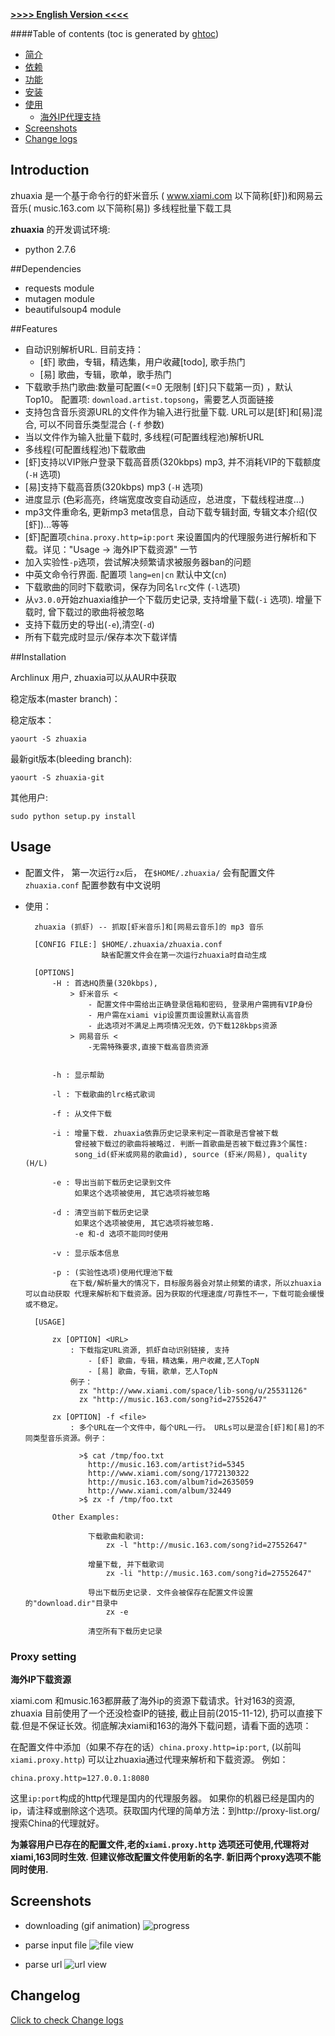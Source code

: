 
**[>>>> English Version <<<<](README_EN.md)**


####Table of contents
(toc is generated by [ghtoc](https://github.com/sk1418/ghtoc))
- [简介](#introduction)
- [依赖](#dependencies)
- [功能](#features)
- [安装](#installation)
- [使用](#usage)
	- [海外IP代理支持](#proxy-setting)
- [Screenshots](#screenshots)
- [Change logs](#changelog)


## Introduction

zhuaxia 是一个基于命令行的虾米音乐 ( www.xiami.com 以下简称[虾])和网易云音乐( music.163.com 以下简称[易]) 多线程批量下载工具


**zhuaxia** 的开发调试环境:
- python 2.7.6


##Dependencies

- requests module
- mutagen module
- beautifulsoup4 module

##Features
- 自动识别解析URL. 目前支持：
	- [虾] 歌曲，专辑，精选集，用户收藏[todo], 歌手热门
	- [易] 歌曲，专辑，歌单，歌手热门
- 下载歌手热门歌曲:数量可配置(<=0 无限制 [虾]只下载第一页) ，默认Top10。 配置项: `download.artist.topsong`，需要艺人页面链接
- 支持包含音乐资源URL的文件作为输入进行批量下载. URL可以是[虾]和[易]混合, 可以不同音乐类型混合 (`-f` 参数)
- 当以文件作为输入批量下载时, 多线程(可配置线程池)解析URL
- 多线程(可配置线程池)下载歌曲
- [虾]支持以VIP账户登录下载高音质(320kbps) mp3, 并不消耗VIP的下载额度 (`-H` 选项)
- [易]支持下载高音质(320kbps) mp3 (`-H` 选项)
- 进度显示 (色彩高亮，终端宽度改变自动适应，总进度，下载线程进度...)
- mp3文件重命名, 更新mp3 meta信息，自动下载专辑封面, 专辑文本介绍(仅[虾])...等等
- [虾]配置项`china.proxy.http=ip:port` 来设置国内的代理服务进行解析和下载。详见："Usage -> 海外IP下载资源" 一节
- 加入实验性`-p`选项，尝试解决频繁请求被服务器ban的问题
- 中英文命令行界面. 配置项 `lang=en|cn` 默认中文(`cn`)
- 下载歌曲的同时下载歌词，保存为同名`lrc`文件 (`-l`选项)
- 从`v3.0.0`开始zhuaxia维护一个下载历史记录, 支持增量下载(`-i` 选项). 增量下载时, 曾下载过的歌曲将被忽略
- 支持下载历史的导出(`-e`),清空(`-d`)
- 所有下载完成时显示/保存本次下载详情



##Installation

Archlinux 用户, zhuaxia可以从AUR中获取

稳定版本(master branch)：

稳定版本：

	yaourt -S zhuaxia

最新git版本(bleeding branch):

	yaourt -S zhuaxia-git

其他用户:

	sudo python setup.py install

## Usage

- 配置文件， 第一次运行`zx`后， 在`$HOME/.zhuaxia/` 会有配置文件 `zhuaxia.conf` 配置参数有中文说明

- 使用：


		zhuaxia (抓虾) -- 抓取[虾米音乐]和[网易云音乐]的 mp3 音乐

		[CONFIG FILE:] $HOME/.zhuaxia/zhuaxia.conf
					   缺省配置文件会在第一次运行zhuaxia时自动生成

		[OPTIONS]
			-H : 首选HQ质量(320kbps),
				> 虾米音乐 <
					- 配置文件中需给出正确登录信箱和密码, 登录用户需拥有VIP身份
					- 用户需在xiami vip设置页面设置默认高音质
					- 此选项对不满足上两项情况无效，仍下载128kbps资源
				> 网易音乐 <
					-无需特殊要求,直接下载高音质资源


			-h : 显示帮助

			-l : 下载歌曲的lrc格式歌词

			-f : 从文件下载

			-i : 增量下载. zhuaxia依靠历史记录来判定一首歌是否曾被下载
				 曾经被下载过的歌曲将被略过. 判断一首歌曲是否被下载过靠3个属性:
				 song_id(虾米或网易的歌曲id), source (虾米/网易), quality (H/L)

			-e : 导出当前下载历史记录到文件
				 如果这个选项被使用, 其它选项将被忽略

			-d : 清空当前下载历史记录
				 如果这个选项被使用, 其它选项将被忽略. 
				 -e 和-d 选项不能同时使用

			-v : 显示版本信息

			-p : (实验性选项)使用代理池下载
				在下载/解析量大的情况下，目标服务器会对禁止频繁的请求，所以zhuaxia可以自动获取 代理来解析和下载资源。因为获取的代理速度/可靠性不一，下载可能会缓慢或不稳定。

		[USAGE]

			zx [OPTION] <URL>
				: 下载指定URL资源, 抓虾自动识别链接, 支持
					- [虾] 歌曲，专辑，精选集，用户收藏,艺人TopN
					- [易] 歌曲，专辑，歌单，艺人TopN
				例子：
				  zx "http://www.xiami.com/space/lib-song/u/25531126"
				  zx "http://music.163.com/song?id=27552647"

			zx [OPTION] -f <file>
				: 多个URL在一个文件中，每个URL一行。 URLs可以是混合[虾]和[易]的不同类型音乐资源。例子：

				  >$ cat /tmp/foo.txt
					http://music.163.com/artist?id=5345
					http://www.xiami.com/song/1772130322
					http://music.163.com/album?id=2635059
					http://www.xiami.com/album/32449
				  >$ zx -f /tmp/foo.txt

			Other Examples:

					下载歌曲和歌词:
						zx -l "http://music.163.com/song?id=27552647"

					增量下载, 并下载歌词
						zx -li "http://music.163.com/song?id=27552647"

					导出下载历史记录. 文件会被保存在配置文件设置的"download.dir"目录中
						zx -e

					清空所有下载历史记录
         

### Proxy setting

**海外IP下载资源**

xiami.com 和music.163都屏蔽了海外ip的资源下载请求。针对163的资源, zhuaxia 目前使用了一个还没检查IP的链接, 截止目前(2015-11-12), 扔可以直接下载.但是不保证长效。彻底解决xiami和163的海外下载问题，请看下面的选项：

在配置文件中添加（如果不存在的话）`china.proxy.http=ip:port`, (以前叫`xiami.proxy.http`) 可以让zhuaxia通过代理来解析和下载资源。
例如：

	china.proxy.http=127.0.0.1:8080

这里`ip:port`构成的http代理是国内的代理服务器。 如果你的机器已经是国内的ip，请注释或删除这个选项。获取国内代理的简单方法：到http://proxy-list.org/ 搜索China的代理就好。

**为兼容用户已存在的配置文件,老的`xiami.proxy.http` 选项还可使用,代理将对xiami,163同时生效. 但建议修改配置文件使用新的名字. 新旧两个proxy选项不能同时使用.**



## Screenshots

- downloading (gif animation)
![progress](https://raw.github.com/sk1418/sharedResources/master/zhuaxia/progress.gif)

- parse input file
![file view](https://raw.github.com/sk1418/sharedResources/master/zhuaxia/fileParse.gif)

- parse url
![url view](https://raw.github.com/sk1418/sharedResources/master/zhuaxia/urlParse.png)

## Changelog

[Click to check Change logs](CHANGELOG.txt)
